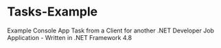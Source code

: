 # Tasks-Example
Example Console App Task from a Client for another .NET Developer Job Application - Written in .NET Framework 4.8
